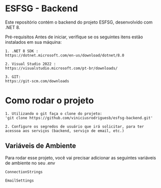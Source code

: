 
# ESFSG - Backend

Este repositório contém o backend do projeto ESFSG, desenvolvido com .NET 8.

Pré-requisitos
Antes de iniciar, verifique se os seguintes itens estão instalados em sua máquina:

    1. .NET 8 SDK : 
    https://dotnet.microsoft.com/en-us/download/dotnet/8.0

    2. Visual Studio 2022 :
    https://visualstudio.microsoft.com/pt-br/downloads/

    3. GIT:
    https://git-scm.com/downloads

# Como rodar o projeto

    1. Utilizando o git faça o clone do projeto: 
    'git clone https://github.com/viniciusrodriguesb/esfsg-backend.git'

    2. Configure os segredos de usuário que irá solicitar, para ter acessoa aos serviços (backend, serviço de email, etc.)




## Variáveis de Ambiente

Para rodar esse projeto, você vai precisar adicionar as seguintes variáveis de ambiente no seu .env

`ConnectionStrings`

`EmailSettings`

